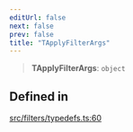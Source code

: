 ```yaml
---
editUrl: false
next: false
prev: false
title: "TApplyFilterArgs"
---
```


> **TApplyFilterArgs**: `object`

## Defined in

[src/filters/typedefs.ts:60](https://github.com/fabricjs/fabric.js/blob/v6.0.0-rc4/src/filters/typedefs.ts#L60)

